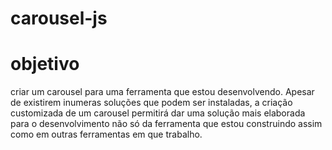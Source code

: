 # carousel-js

# objetivo
criar um carousel para uma ferramenta que estou desenvolvendo.
Apesar de existirem inumeras soluções que podem ser instaladas, a criação customizada de um carousel 
permitirá dar uma solução mais elaborada para o desenvolvimento não só da ferramenta que estou construindo assim como em outras ferramentas 
em que trabalho. 
